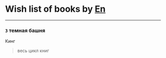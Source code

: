 # Wish list of books by [En](http://vk.com/id333646551)
---

### `3` темная башня
Кинг
> весь цикл книг

